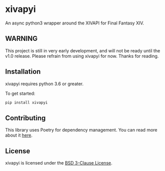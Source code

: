 # xivapyi

An async python3 wrapper around the XIVAPI for Final Fantasy XIV.

## WARNING

This project is still in very early development, and will not be ready until the v1.0 release.
Please refrain from using xivapyi for now. Thanks for reading.

## Installation

xivapyi requires python 3.6 or greater.

To get started:
```bash
pip install xivapyi
```

## Contributing

This library uses Poetry for dependency management. You can read more about it [here](https://python-poetry.org/docs/).

## License

xivapyi is licensed under the [BSD 3-Clause License](https://github.com/Jonxslays/sqlite2pg/blob/master/LICENSE).
